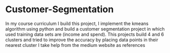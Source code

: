 # Customer-Segmentation
In my course curriculum I build this project, I implement the kmeans algorithm using python and build a customer segmentation project in which used training data sets are (income and spend).
This projects build 4 and 6 clusters and tried to improve the accuracy by placing data points in their nearest cluster
I take help from the medium website as references
